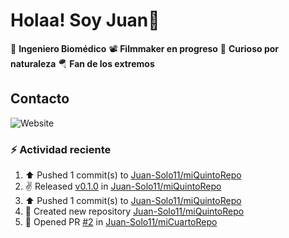# Holaa! Soy Juan👋

:test_tube: **Ingeniero Biomédico**
:film_projector: **Filmmaker en progreso**
:compass: **Curioso por naturaleza**
:parachute: **Fan de los extremos**

## Contacto

![Website](https://img.shields.io/website?url=https%3A%2F%2Fwww.linkedin.com%2Fin%2Fjuan-monroy-%2F)


### :zap: Actividad reciente
<!--RECENT_ACTIVITY:start-->
1. ⬆️ Pushed 1 commit(s) to [Juan-Solo11/miQuintoRepo](https://github.com/Juan-Solo11/miQuintoRepo)<br>
2. ✌️ Released [v0.1.0](https://github.com/Juan-Solo11/miQuintoRepo/releases/tag/v0.1.0) in [Juan-Solo11/miQuintoRepo](https://github.com/Juan-Solo11/miQuintoRepo)<br>
3. ⬆️ Pushed 1 commit(s) to [Juan-Solo11/miQuintoRepo](https://github.com/Juan-Solo11/miQuintoRepo)<br>
4. 📔 Created new repository [Juan-Solo11/miQuintoRepo](https://github.com/Juan-Solo11/miQuintoRepo)<br>
5. 💪 Opened PR [#2](https://github.com/Juan-Solo11/miCuartoRepo/pull/2) in [Juan-Solo11/miCuartoRepo](https://github.com/Juan-Solo11/miCuartoRepo)<br>
<!--RECENT_ACTIVITY:end-->

<!-- RECENT_ACTIVITY:last_update -->